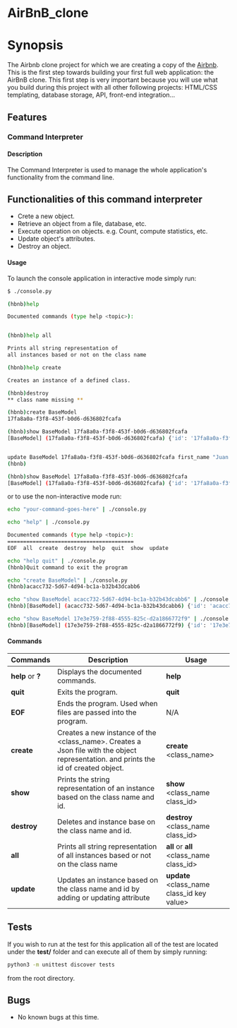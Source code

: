 # AirBnB_clone
# Synopsis

The Airbnb clone project for which we are creating a copy of the [Airbnb](https://www.airbnb.com/).
This is the first step towards building your first full web application: the AirBnB clone. This first step is very important because you will use what you build during this project with all other following projects: HTML/CSS templating, database storage, API, front-end integration…


## Features

### Command Interpreter

#### Description
The Command Interpreter is used to manage the whole application's functionality from the command line.

## Functionalities of this command interpreter
+ Crete a new object.
+ Retrieve an object from a file, database, etc.
+ Execute operation on objects. e.g. Count, compute statistics, etc.
+ Update object's attributes.
+ Destroy an object.

#### Usage

To launch the console application in interactive mode simply run:

```bash
$ ./console.py
```

```bash
(hbnb)help

Documented commands (type help <topic>):


(hbnb)help all

Prints all string representation of
all instances based or not on the class name

(hbnb)help create

Creates an instance of a defined class.

(hbnb)destroy
** class name missing **

(hbnb)create BaseModel
17fa8a0a-f3f8-453f-b0d6-d636802fcafa

(hbnb)show BaseModel 17fa8a0a-f3f8-453f-b0d6-d636802fcafa
[BaseModel] (17fa8a0a-f3f8-453f-b0d6-d636802fcafa) {'id': '17fa8a0a-f3f8-453f-b0d6-d636802fcafa', 'created_at': datetime.datetime(2021, 7, 1, 2, 48, 30, 971047), 'updated_at': datetime.datetime(2021, 7, 1, 2, 48, 30, 971310)}


update BaseModel 17fa8a0a-f3f8-453f-b0d6-d636802fcafa first_name "Juan Carabali"
(hbnb)

(hbnb)show BaseModel 17fa8a0a-f3f8-453f-b0d6-d636802fcafa
[BaseModel] (17fa8a0a-f3f8-453f-b0d6-d636802fcafa) {'id': '17fa8a0a-f3f8-453f-b0d6-d636802fcafa', 'created_at': datetime.datetime(2021, 7, 1, 2, 48, 30, 971047), 'updated_at': datetime.datetime(2021, 7, 1, 2, 48, 30, 971310), 'first_name': 'Juan Carabali'}
```

or to use the non-interactive mode run:

``` bash
echo "your-command-goes-here" | ./console.py
```

```bash
echo "help" | ./console.py

Documented commands (type help <topic>):
========================================
EOF  all  create  destroy  help  quit  show  update

echo "help quit" | ./console.py
(hbnb)Quit command to exit the program

echo "create BaseModel" | ./console.py
(hbnb)acacc732-5d67-4d94-bc1a-b32b43dcabb6

echo "show BaseModel acacc732-5d67-4d94-bc1a-b32b43dcabb6" | ./console.py
(hbnb)[BaseModel] (acacc732-5d67-4d94-bc1a-b32b43dcabb6) {'id': 'acacc732-5d67-4d94-bc1a-b32b43dcabb6', 'created_at': datetime.datetime(2021, 7, 1, 3, 5, 45, 966638), 'updated_at': datetime.datetime(2021, 7, 1, 3, 5, 45, 967401)}

echo "show BaseModel 17e3e759-2f88-4555-825c-d2a1866772f9" | ./console.py
(hbnb)[BaseModel] (17e3e759-2f88-4555-825c-d2a1866772f9) {'id': '17e3e759-2f88-4555-825c-d2a1866772f9', 'created_at': datetime.datetime(2021, 7, 1, 2, 48, 30, 971047), 'updated_at': datetime.datetime(2021, 7, 1, 2, 48, 30, 971310), 'first_name': 'Juan Carabali'}
```


#### Commands

Commands | Description | Usage
-------- | ----------- |-------- |
**help** or **?**| Displays the documented commands. | **help**
**quit**     | Exits the program. | **quit**
**EOF**      | Ends the program. Used when files are passed into the program. | N/A
**create**  | Creates a new instance of the \<class_name\>. Creates a Json file with the object representation. and prints the id of created object. | **create** \<class_name\>
**show**    | Prints the string representation of an instance based on the class name and id. | **show** \<class_name class_id\>
**destroy** | Deletes and instance base on the class name and id. | **destroy** \<class_name class_id\>
**all** | Prints all string representation of all instances based or not on the class name | **all** or **all** \<class_name class_id\>
**update** | Updates an instance based on the class name and id by adding or updating attribute | **update** \<class_name class_id key value\>

## Tests

If you wish to run at the test for this application all of the test are located
under the **test/** folder and can execute all of them by simply running:

``` bash
python3 -m unittest discover tests
```

from the root directory.


## Bugs

+ No known bugs at this time.
